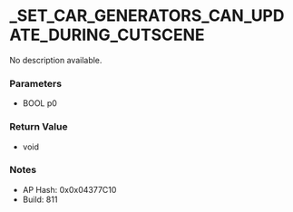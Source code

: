 # _SET_CAR_GENERATORS_CAN_UPDATE_DURING_CUTSCENE

No description available.

### Parameters
* BOOL p0

### Return Value
* void

### Notes
* AP Hash: 0x0x04377C10
* Build: 811

